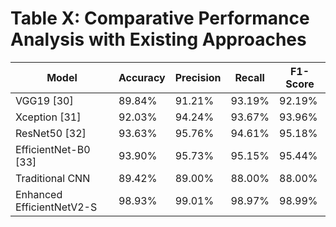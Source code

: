 # Table X: Comparative Performance Analysis with Existing Approaches

| Model | Accuracy | Precision | Recall | F1-Score |
|-------|----------|-----------|--------|----------|
| VGG19 [30] | 89.84% | 91.21% | 93.19% | 92.19% |
| Xception [31] | 92.03% | 94.24% | 93.67% | 93.96% |
| ResNet50 [32] | 93.63% | 95.76% | 94.61% | 95.18% |
| EfficientNet-B0 [33] | 93.90% | 95.73% | 95.15% | 95.44% |
| Traditional CNN | 89.42% | 89.00% | 88.00% | 88.00% |
| Enhanced EfficientNetV2-S | 98.93% | 99.01% | 98.97% | 98.99% |
